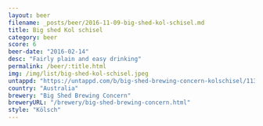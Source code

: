 ```yaml
---
layout: beer
filename: _posts/beer/2016-11-09-big-shed-kol-schisel.md
title: Big shed Kol schisel
category: beer
score: 6
beer-date: "2016-02-14"
desc: "Fairly plain and easy drinking"
permalink: /beer/:title.html
img: /img/list/big-shed-kol-schisel.jpeg
untappd: "https://untappd.com/b/big-shed-brewing-concern-kolschisel/1138211"
country: "Australia"
brewery: "Big Shed Brewing Concern"
breweryURL: "/brewery/big-shed-brewing-concern.html"
style: "Kölsch"
---
```

